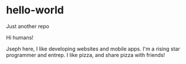 # hello-world
Just another repo

Hi humans!

Jseph here, I like developing websites and mobile apps. I'm a rising star programmer and entrep.
I like pizza, and share pizza with friends!
